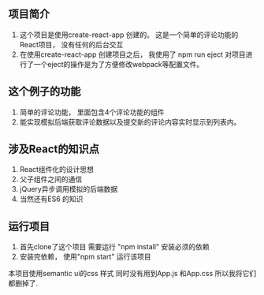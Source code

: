 ## 项目简介
1. 这个项目是使用create-react-app 创建的。 这是一个简单的评论功能的React项目， 没有任何的后台交互
2. 在使用create-react-app 创建项目之后， 我使用了 npm run eject 对项目进行了一个eject的操作是为了方便修改webpack等配置文件。

## 这个例子的功能
1. 简单的评论功能， 里面包含4个评论功能的组件
2. 能实现模拟后端获取评论数据以及提交新的评论内容实时显示到列表内。

## 涉及React的知识点
1. React组件化的设计思想
2. 父子组件之间的通信
3. jQuery异步调用模拟的后端数据
4. 当然还有ES6 的知识

## 运行项目
1. 首先clone了这个项目 需要运行 "npm install" 安装必须的依赖
2. 安装完依赖， 使用"npm start" 运行该项目

本项目使用semantic ui的css 样式 同时没有用到App.js 和App.css 所以我将它们都删掉了.